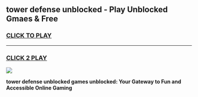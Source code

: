 
## tower defense unblocked - Play Unblocked Gmaes & Free
<h3>
<a href="https://news.freeplayer.one?title=tower_defense_unblocked&ref=16F">CLICK TO PLAY</a></h3>
<hr>

<h3>
<a href="https://news.freeplayer.one?title=tower_defense_unblocked&ref=16F">CLICK 2 PLAY</a>
  
</h3>

<a href="https://news.freeplayer.one?title=tower_defense_unblocked&ref=16F/"><img src="https://clearcache.store/games.png"></a>


**tower defense unblocked games unblocked: Your Gateway to Fun and Accessible Online Gaming**

